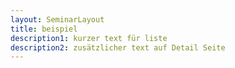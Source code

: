 ```yaml
---
layout: SeminarLayout
title: beispiel
description1: kurzer text für liste
description2: zusätzlicher text auf Detail Seite
---
```


